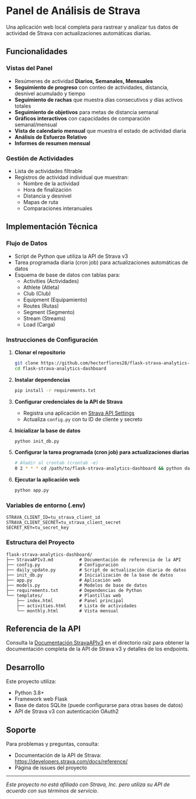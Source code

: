 # Panel de Análisis de Strava

Una aplicación web local completa para rastrear y analizar tus datos de actividad de Strava con actualizaciones automáticas diarias.

## Funcionalidades

### Vistas del Panel
- Resúmenes de actividad **Diarios, Semanales, Mensuales**
- **Seguimiento de progreso** con conteo de actividades, distancia, desnivel acumulado y tiempo
- **Seguimiento de rachas** que muestra días consecutivos y días activos totales
- **Seguimiento de objetivos** para metas de distancia semanal
- **Gráficos interactivos** con capacidades de comparación semanal/mensual
- **Vista de calendario mensual** que muestra el estado de actividad diaria
- **Análisis de Esfuerzo Relativo**
- **Informes de resumen mensual**

### Gestión de Actividades
- Lista de actividades filtrable
- Registros de actividad individual que muestran:
  - Nombre de la actividad
  - Hora de finalización
  - Distancia y desnivel
  - Mapas de ruta
  - Comparaciones interanuales

## Implementación Técnica

### Flujo de Datos
- Script de Python que utiliza la API de Strava v3
- Tarea programada diaria (cron job) para actualizaciones automáticas de datos
- Esquema de base de datos con tablas para:
  - Activities (Actividades)
  - Athlete (Atleta)
  - Club (Club)
  - Equipment (Equipamiento)
  - Routes (Rutas)
  - Segment (Segmento)
  - Stream (Streams)
  - Load (Carga)

### Instrucciones de Configuración

1. **Clonar el repositorio**
   ```bash
   git clone https://github.com/hectorflores28/flask-strava-analytics-dashboard
   cd flask-strava-analytics-dashboard
   ```

2. **Instalar dependencias**
   ```bash
   pip install -r requirements.txt
   ```

3. **Configurar credenciales de la API de Strava**
   - Registra una aplicación en [Strava API Settings](https://www.strava.com/settings/api)
   - Actualiza `config.py` con tu ID de cliente y secreto

4. **Inicializar la base de datos**
   ```bash
   python init_db.py
   ```

5. **Configurar la tarea programada (cron job) para actualizaciones diarias**
   ```bash
   # Añadir al crontab (crontab -e)
   0 2 * * * cd /path/to/flask-strava-analytics-dashboard && python daily_update.py
   ```

6. **Ejecutar la aplicación web**
   ```bash
   python app.py
   ```

### Variables de entorno (.env)
```
STRAVA_CLIENT_ID=tu_strava_client_id
STRAVA_CLIENT_SECRET=tu_strava_client_secret
SECRET_KEY=tu_secret_key
```

### Estructura del Proyecto
```
flask-strava-analytics-dashboard/
├── StravaAPIv3.md          # Documentación de referencia de la API
├── config.py               # Configuración
├── daily_update.py         # Script de actualización diaria de datos
├── init_db.py              # Inicialización de la base de datos
├── app.py                  # Aplicación web
├── models.py               # Modelos de base de datos
├── requirements.txt        # Dependencias de Python
└── templates/              # Plantillas web
    ├── index.html          # Panel principal
    ├── activities.html     # Lista de actividades
    └── monthly.html        # Vista mensual
```

## Referencia de la API
Consulta la [Documentación StravaAPIv3](StravaAPIv3.md) en el directorio raíz para obtener la documentación completa de la API de Strava v3 y detalles de los endpoints.

## Desarrollo
Este proyecto utiliza:
- Python 3.8+
- Framework web Flask
- Base de datos SQLite (puede configurarse para otras bases de datos)
- API de Strava v3 con autenticación OAuth2

## Soporte
Para problemas y preguntas, consulta:
- Documentación de la API de Strava: https://developers.strava.com/docs/reference/
- Página de issues del proyecto

---

*Este proyecto no está afiliado con Strava, Inc. pero utiliza su API de acuerdo con sus términos de servicio.*